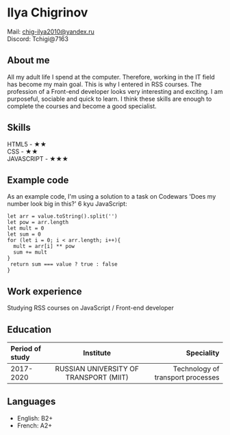 # Ilya Chigrinov

Mail: chig-ilya2010@yandex.ru  
Discord: Tchigi@7163

## About me

All my adult life I spend at the computer. Therefore, working in the IT field has become my main goal. This is why I entered in RSS courses. The profession of a Front-end developer looks very interesting and exciting. I am purposeful, sociable and quick to learn. I think these skills are enough to complete the courses and become a good specialist.

## Skills

HTML5 - ★★  
CSS - ★★  
JAVASCRIPT - ★★★

## Example code

As an example code, I'm using a solution to a task on Codewars 'Does my number look big in this?' 6 kyu JavaScript:

```function narcissistic(value) {
let arr = value.toString().split('')
let pow = arr.length
let mult = 0
let sum = 0
for (let i = 0; i < arr.length; i++){
  mult = arr[i] ** pow
  sum += mult
}
 return sum === value ? true : false
}
```

## Work experience

Studying RSS courses on JavaScript / Front-end developer

## Education

| Period of study |               Institute                |                        Speciality |
| :-------------- | :------------------------------------: | --------------------------------: |
| 2017-2020       | RUSSIAN UNIVERSITY OF TRANSPORT (MIIT) | Technology of transport processes |

## Languages

- English: B2+
- French: A2+
